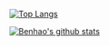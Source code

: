 [![Top Langs](https://github-readme-stats-git-masterrstaa-rickstaa.vercel.app/api/top-langs/?username=QuBenhao&theme=tokyonight)](https://github.com/anuraghazra/github-readme-stats)

[![Benhao's github stats](https://github-readme-stats-git-masterrstaa-rickstaa.vercel.app/api?username=QuBenhao&show_icons=true&theme=tokyonight)](https://github.com/anuraghazra/github-readme-stats)

<!--
**QuBenhao/QuBenhao** is a ✨ _special_ ✨ repository because its `README.md` (this file) appears on your GitHub profile.

Here are some ideas to get you started:

- 🔭 I’m currently working on ...
- 🌱 I’m currently learning ...
- 👯 I’m looking to collaborate on ...
- 🤔 I’m looking for help with ...
- 💬 Ask me about ...
- 📫 How to reach me: ...
- 😄 Pronouns: ...
- ⚡ Fun fact: ...
-->
